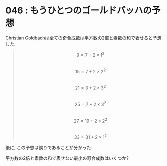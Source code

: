 # 046 : もうひとつのゴールドバッハの予想

Christian Goldbachは全ての奇合成数は平方数の2倍と素数の和で表せると予想した.

> $$9 = 7 + 2×1^2$$  
> $$15 = 7 + 2×2^2$$  
> $$21 = 3 + 2×3^2$$  
> $$25 = 7 + 2×3^2$$  
> $$27 = 19 + 2×2^2$$  
> $$33 = 31 + 2×1^2$$

後に, この予想は誤りであることが分かった.

平方数の2倍と素数の和で表せない最小の奇合成数はいくつか?

